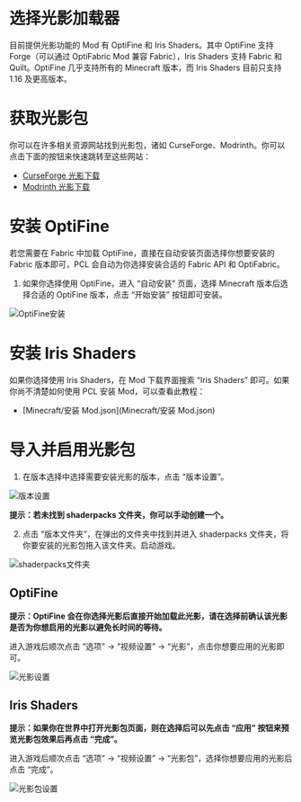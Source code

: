 # 选择光影加载器

目前提供光影功能的 Mod 有 OptiFine 和 Iris Shaders。其中 OptiFine 支持 Forge（可以通过 OptiFabric Mod 兼容 Fabric），Iris Shaders 支持 Fabric 和 Quilt。OptiFine 几乎支持所有的 Minecraft 版本，而 Iris Shaders 目前只支持 1.16 及更高版本。

# 获取光影包

你可以在许多相关资源网站找到光影包，诸如 CurseForge、Modrinth。你可以点击下面的按钮来快速跳转至这些网站：
- [CurseForge 光影下载](https://www.curseforge.com/minecraft/search?class=shaders)
- [Modrinth 光影下载](https://modrinth.com/shaders)

# 安装 OptiFine

若您需要在 Fabric 中加载 OptiFine，直接在自动安装页面选择你想要安装的 Fabric 版本即可，PCL 会自动为你选择安装合适的 Fabric API 和 OptiFabric。

1. 如果你选择使用 OptiFine，进入 “自动安装” 页面，选择 Minecraft 版本后选择合适的 OptiFine 版本，点击 “开始安装” 按钮即可安装。

![OptiFine安装](https://i0.hdslb.com/bfs/article/5eba09f6de5b9f523aae38cd47b8a96a565437509.jpg)

# 安装 Iris Shaders

如果你选择使用 Iris Shaders，在 Mod 下载界面搜索 “Iris Shaders” 即可。如果你尚不清楚如何使用 PCL 安装 Mod，可以查看此教程：
- [Minecraft/安装 Mod.json](Minecraft/安装 Mod.json)

# 导入并启用光影包

1. 在版本选择中选择需要安装光影的版本，点击 “版本设置”。

![版本设置](https://i0.hdslb.com/bfs/article/1f8dfb1e60c32acceac0afb4cd9671e3565437509.jpg)

**提示：若未找到 shaderpacks 文件夹，你可以手动创建一个。**

2. 点击 “版本文件夹”，在弹出的文件夹中找到并进入 shaderpacks 文件夹，将你要安装的光影包拖入该文件夹。启动游戏。

![shaderpacks文件夹](https://i0.hdslb.com/bfs/article/80b263c1e7ae7e2ba2ebac4eceeec2d2565437509.png)

## OptiFine

**提示：OptiFine 会在你选择光影后直接开始加载此光影，请在选择前确认该光影是否为你想启用的光影以避免长时间的等待。**

进入游戏后顺次点击 “选项” → “视频设置” → “光影”，点击你想要应用的光影即可。

![光影设置](https://i0.hdslb.com/bfs/article/600fd52ddf2e043e2fc64c08b9edb6fa565437509.jpg)

## Iris Shaders

**提示：如果你在世界中打开光影包页面，则在选择后可以先点击 “应用” 按钮来预览光影包效果后再点击 “完成”。**

进入游戏后顺次点击 “选项” → “视频设置” → “光影包”，选择你想要应用的光影后点击 “完成”。

![光影包设置](https://i0.hdslb.com/bfs/article/febfd86f53252349fa541533231d2eaf565437509.jpg)
